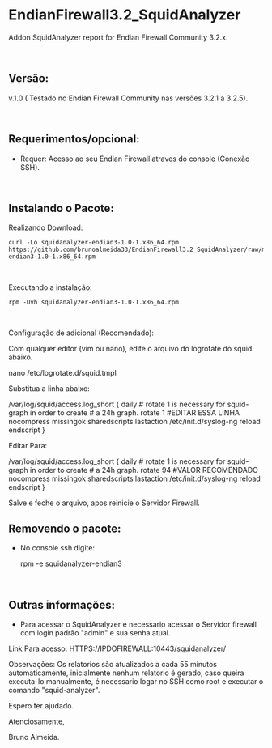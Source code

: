 # EndianFirewall3.2_SquidAnalyzer
 Addon SquidAnalyzer report for Endian Firewall Community 3.2.x.

<br>

Versão:
--------

v.1.0 ( Testado no Endian Firewall Community nas versões 3.2.1 a 3.2.5).

<br>

Requerimentos/opcional:
--------
- Requer: Acesso ao seu Endian Firewall atraves do console (Conexão SSH).

<br>

Instalando o Pacote:
--------

Realizando Download:

    curl -Lo squidanalyzer-endian3-1.0-1.x86_64.rpm  https://github.com/brunoalmeida33/EndianFirewall3.2_SquidAnalyzer/raw/master/squidanalyzer-endian3-1.0-1.x86_64.rpm
    
<br>
    
Executando a instalação:

    rpm -Uvh squidanalyzer-endian3-1.0-1.x86_64.rpm
    
   <br>
   
Configuração de adicional (Recomendado):

Com qualquer editor (vim ou nano), edite o arquivo do logrotate do squid abaixo.

nano /etc/logrotate.d/squid.tmpl

Substitua a linha abaixo:

/var/log/squid/access.log_short {
    daily
    # rotate 1 is necessary for squid-graph in order to create
    # a 24h graph.
    rotate 1  #EDITAR ESSA LINHA
    nocompress
    missingok
    sharedscripts
    lastaction
    /etc/init.d/syslog-ng reload
    endscript
}

Editar Para:

/var/log/squid/access.log_short {
    daily
    # rotate 1 is necessary for squid-graph in order to create
    # a 24h graph.
    rotate 94    #VALOR RECOMENDADO
    nocompress
    missingok
    sharedscripts
    lastaction
    /etc/init.d/syslog-ng reload
    endscript
}

Salve e feche o arquivo, apos reinicie o Servidor Firewall.


Removendo o pacote:
--------
- No console ssh digite:

    rpm -e squidanalyzer-endian3
    
  <br>  
    
Outras informações:
------------------

- Para acessar o SquidAnalyzer é necessario acessar o Servidor firewall com login padrão "admin" e sua senha atual.

Link Para acesso: HTTPS://IPDOFIREWALL:10443/squidanalyzer/

Observações: Os relatorios são atualizados a cada 55 minutos automaticamente, inicialmente nenhum relatorio é gerado, caso queira executa-lo manualmente, é necessario logar no SSH como root e executar o comando "squid-analyzer". 

Espero ter ajudado.

Atenciosamente,

Bruno Almeida.
  
  
